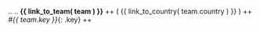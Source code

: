 ..
..
**{{ link_to_team( team ) }}**  ++
( {{ link_to_country( team.country ) }} ) ++
_#{{ team.key }}_{: .key} ++
<br>
